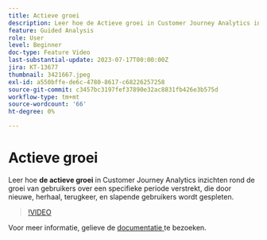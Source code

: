 ```yaml
---
title: Actieve groei
description: Leer hoe de Actieve groei in Customer Journey Analytics inzichten rond de groei van gebruikers over een specifieke periode verstrekt, die door nieuwe, herhalende, terugkeer, en slapende gebruikers wordt verdeeld.
feature: Guided Analysis
role: User
level: Beginner
doc-type: Feature Video
last-substantial-update: 2023-07-17T00:00:00Z
jira: KT-13677
thumbnail: 3421667.jpeg
exl-id: a550bffe-de6c-4780-8617-c68226257258
source-git-commit: c3457bc3197fef37890e32ac8831fb426e3b575d
workflow-type: tm+mt
source-wordcount: '66'
ht-degree: 0%

---
```


# Actieve groei

Leer hoe **de actieve groei** in Customer Journey Analytics inzichten rond de groei van gebruikers over een specifieke periode verstrekt, die door nieuwe, herhaal, terugkeer, en slapende gebruikers wordt gespleten.

>[!VIDEO](https://video.tv.adobe.com/v/3432435/?learn=on&captions=dut)

Voor meer informatie, gelieve de [ documentatie ](https://experienceleague.adobe.com/docs/analytics-platform/using/guided-analysis/user-growth/active.html?lang=nl-NL) te bezoeken.
